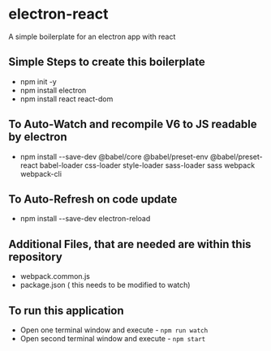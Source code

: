 # electron-react

A simple boilerplate for an electron app with react

## Simple Steps to create this boilerplate

* npm init -y
* npm install electron
* npm install react react-dom

## To Auto-Watch and recompile V6 to JS readable by electron

* npm install --save-dev @babel/core @babel/preset-env @babel/preset-react babel-loader css-loader style-loader sass-loader sass webpack webpack-cli

## To Auto-Refresh on code update

* npm install --save-dev electron-reload

## Additional Files, that are needed are within this repository

* webpack.common.js
* package.json ( this needs to be modified to watch)

## To run this application

* Open one terminal window and execute -  `npm run watch`
* Open second terminal window and execute - `npm start`
